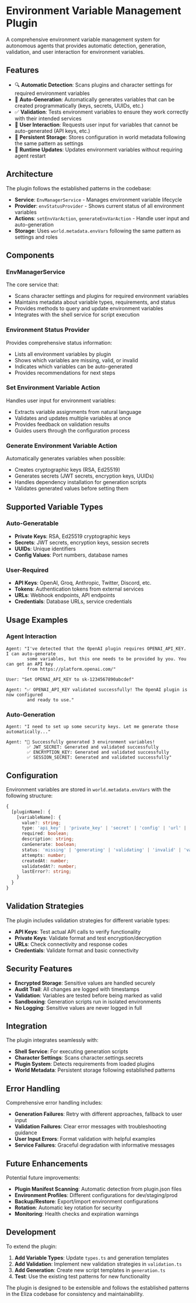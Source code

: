 # Environment Variable Management Plugin

A comprehensive environment variable management system for autonomous agents that provides automatic detection, generation, validation, and user interaction for environment variables.

## Features

- 🔍 **Automatic Detection**: Scans plugins and character settings for required environment variables
- 🤖 **Auto-Generation**: Automatically generates variables that can be created programmatically (keys, secrets, UUIDs, etc.)
- ✅ **Validation**: Tests environment variables to ensure they work correctly with their intended services
- 👤 **User Interaction**: Requests user input for variables that cannot be auto-generated (API keys, etc.)
- 💾 **Persistent Storage**: Stores configuration in world metadata following the same pattern as settings
- 🔄 **Runtime Updates**: Updates environment variables without requiring agent restart

## Architecture

The plugin follows the established patterns in the codebase:

- **Service**: `EnvManagerService` - Manages environment variable lifecycle
- **Provider**: `envStatusProvider` - Shows current status of all environment variables
- **Actions**: `setEnvVarAction`, `generateEnvVarAction` - Handle user input and auto-generation
- **Storage**: Uses `world.metadata.envVars` following the same pattern as settings and roles

## Components

### EnvManagerService

The core service that:

- Scans character settings and plugins for required environment variables
- Maintains metadata about variable types, requirements, and status
- Provides methods to query and update environment variables
- Integrates with the shell service for script execution

### Environment Status Provider

Provides comprehensive status information:

- Lists all environment variables by plugin
- Shows which variables are missing, valid, or invalid
- Indicates which variables can be auto-generated
- Provides recommendations for next steps

### Set Environment Variable Action

Handles user input for environment variables:

- Extracts variable assignments from natural language
- Validates and updates multiple variables at once
- Provides feedback on validation results
- Guides users through the configuration process

### Generate Environment Variable Action

Automatically generates variables when possible:

- Creates cryptographic keys (RSA, Ed25519)
- Generates secrets (JWT secrets, encryption keys, UUIDs)
- Handles dependency installation for generation scripts
- Validates generated values before setting them

## Supported Variable Types

### Auto-Generatable

- **Private Keys**: RSA, Ed25519 cryptographic keys
- **Secrets**: JWT secrets, encryption keys, session secrets
- **UUIDs**: Unique identifiers
- **Config Values**: Port numbers, database names

### User-Required

- **API Keys**: OpenAI, Groq, Anthropic, Twitter, Discord, etc.
- **Tokens**: Authentication tokens from external services
- **URLs**: Webhook endpoints, API endpoints
- **Credentials**: Database URLs, service credentials

## Usage Examples

### Agent Interaction

```
Agent: "I've detected that the OpenAI plugin requires OPENAI_API_KEY. I can auto-generate
        some variables, but this one needs to be provided by you. You can get an API key
        from https://platform.openai.com/"

User: "Set OPENAI_API_KEY to sk-1234567890abcdef"

Agent: "✅ OPENAI_API_KEY validated successfully! The OpenAI plugin is now configured
        and ready to use."
```

### Auto-Generation

```
Agent: "I need to set up some security keys. Let me generate those automatically..."

Agent: "🎉 Successfully generated 3 environment variables!
        ✅ JWT_SECRET: Generated and validated successfully
        ✅ ENCRYPTION_KEY: Generated and validated successfully
        ✅ SESSION_SECRET: Generated and validated successfully"
```

## Configuration

Environment variables are stored in `world.metadata.envVars` with the following structure:

```typescript
{
  [pluginName]: {
    [variableName]: {
      value?: string;
      type: 'api_key' | 'private_key' | 'secret' | 'config' | 'url' | 'credential';
      required: boolean;
      description: string;
      canGenerate: boolean;
      status: 'missing' | 'generating' | 'validating' | 'invalid' | 'valid';
      attempts: number;
      createdAt: number;
      validatedAt?: number;
      lastError?: string;
    }
  }
}
```

## Validation Strategies

The plugin includes validation strategies for different variable types:

- **API Keys**: Test actual API calls to verify functionality
- **Private Keys**: Validate format and test encryption/decryption
- **URLs**: Check connectivity and response codes
- **Credentials**: Validate format and basic connectivity

## Security Features

- **Encrypted Storage**: Sensitive values are handled securely
- **Audit Trail**: All changes are logged with timestamps
- **Validation**: Variables are tested before being marked as valid
- **Sandboxing**: Generation scripts run in isolated environments
- **No Logging**: Sensitive values are never logged in full

## Integration

The plugin integrates seamlessly with:

- **Shell Service**: For executing generation scripts
- **Character Settings**: Scans character.settings.secrets
- **Plugin System**: Detects requirements from loaded plugins
- **World Metadata**: Persistent storage following established patterns

## Error Handling

Comprehensive error handling includes:

- **Generation Failures**: Retry with different approaches, fallback to user input
- **Validation Failures**: Clear error messages with troubleshooting guidance
- **User Input Errors**: Format validation with helpful examples
- **Service Failures**: Graceful degradation with informative messages

## Future Enhancements

Potential future improvements:

- **Plugin Manifest Scanning**: Automatic detection from plugin.json files
- **Environment Profiles**: Different configurations for dev/staging/prod
- **Backup/Restore**: Export/import environment configurations
- **Rotation**: Automatic key rotation for security
- **Monitoring**: Health checks and expiration warnings

## Development

To extend the plugin:

1. **Add Variable Types**: Update `types.ts` and generation templates
2. **Add Validation**: Implement new validation strategies in `validation.ts`
3. **Add Generation**: Create new script templates in `generation.ts`
4. **Test**: Use the existing test patterns for new functionality

The plugin is designed to be extensible and follows the established patterns in the Eliza codebase for consistency and maintainability.
